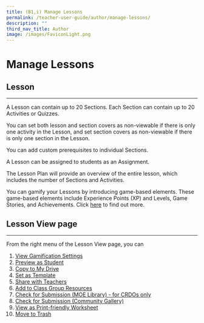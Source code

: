 ```yaml
---
title: (B1,i) Manage Lessons
permalink: /teacher-user-guide/author/manage-lessons/
description: ""
third_nav_title: Author
image: /images/FaviconLight.png
---
```

<h1 id="manage-lessons">Manage Lessons</h1>
<h2 id="-lesson-">Lesson</h2>
<hr>
<p>A Lesson can contain up to 20 Sections. Each Section can contain up to 20 Activities or Quizzes. </p>
<p>You can set both lesson and section covers as non-viewable if there is only one activity in the Lesson, and set section covers as non-viewable if there is only one section in the Lesson. </p>
<p>You can add custom prerequisites to individual Sections.</p>
<p>A Lesson can be assigned to students as an Assignment.</p>
<p>The Lesson Plan will provide an overview of the entire lesson, which includes the number of Sections and Activities.</p>
<p>You can gamify your Lessons by introducing game-based elements. These game-based elements include Experience Points (XP) and Levels, Game Stories, and Achievements. Click <a target="_blank" href="/teacher-user-guide/gamify/about-gamification-and-leaderboard/">here</a> to find out more.</p>
<h2 id="lesson-view-page">Lesson View page</h2>
<hr>
<p>From the right menu of the Lesson View page, you can </p>
<ol>
<li><a target="_blank" href="/teacher-user-guide/gamify/manage-gamification-settings/">View Gamification Settings</a></li>
<li><a target="_blank" href="/teacher-user-guide/author/add-new-activities-and-sections/">Preview as Student</a>
</li>
<li><a target="_blank" href="/teacher-user-guide/author/make-a-copy-of-lessons-or-assignments/">Copy to My Drive</a></li>
	<li><a target="_blank" href="/teacher-user-guide/customise/manage-my-templates/">Set as Template</a></li>
<li><a target="_blank" href="/teacher-user-guide/collaborate/share-a-lesson/">Share with Teachers</a></li>
<li><a target="_blank" href="/teacher-user-guide/organise/manage-class-group-resources/">Add to Class Group Resources</a></li>
<li><a target="_blank" href="/admin-user-guide/publish/create-moe-library-resources/">Check for Submission (MOE Library) - for CRDOs only</a></li>
<li><a target="_blank" href="/teacher-user-guide/publish/submit-lessons/">Check for Submission (Community Gallery)</a></li>
<li><a target="_blank" href="/teacher-user-guide/discover/view-print-friendly-worksheet/">View as Print-friendly Worksheet</a></li>
<li><a target="_blank" href="/teacher-user-guide/author/move-lessons-to-trash/">Move to Trash</a></li>
</ol>
